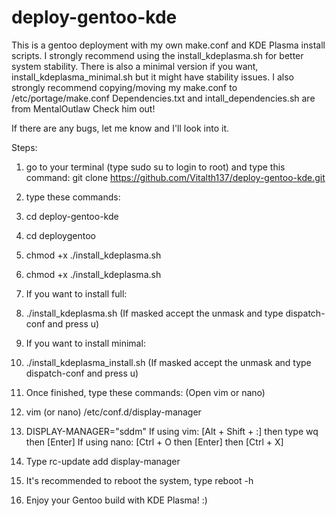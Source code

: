 # deploy-gentoo-kde
This is a gentoo deployment with my own make.conf and KDE Plasma install scripts.
I strongly recommend using the install_kdeplasma.sh for better system stability.
There is also a minimal version if you want, install_kdeplasma_minimal.sh but it might have stability issues.
I also strongly recommend copying/moving my make.conf to /etc/portage/make.conf
Dependencies.txt and intall_dependencies.sh are from MentalOutlaw
Check him out!

If there are any bugs, let me know and I'll look into it.

Steps:
1. go to your terminal (type sudo su to login to root) and type this command:
git clone https://github.com/Vitalth137/deploy-gentoo-kde.git
3. type these commands:
4. cd deploy-gentoo-kde
5. cd deploygentoo
6. chmod +x ./install_kdeplasma.sh
7. chmod +x ./install_kdeplasma.sh
8. If you want to install full:
9. ./install_kdeplasma.sh (If masked accept the unmask and type dispatch-conf and press u)
10. If you want to install minimal:
11. ./install_kdeplasma_install.sh (If masked accept the unmask and type dispatch-conf and press u)

12. Once finished, type these commands: (Open vim or nano)
13. vim (or nano) /etc/conf.d/display-manager
14. DISPLAY-MANAGER="sddm"
If using vim: [Alt + Shift + :] then type wq then [Enter]
If using nano: [Ctrl + O then [Enter] then [Ctrl + X]
15. Type rc-update add display-manager
16. It's recommended to reboot the system, type reboot -h
17. Enjoy your Gentoo build with KDE Plasma! :)
